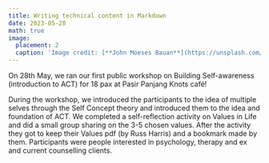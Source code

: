 ```yaml
---
title: Writing technical content in Markdown
date: 2023-05-28
math: true
image:
  placement: 2
  caption: 'Image credit: [**John Moeses Bauan**](https://unsplash.com/photos/OGZtQF8iC0g)'
---
```


<p>On 28th May, we ran our first public workshop on Building Self-awareness (introduction to ACT) for 18 pax at Pasir Panjang Knots café! 
</br>
<p> During the workshop, we introduced the participants to the idea of multiple selves through the Self Concept theory and introduced them to the idea and foundation of ACT. We completed a self-reflection activity on Values in Life and did a small group sharing on the 3-5 chosen values. After the activity they got to keep their Values pdf (by Russ Harris) and a bookmark made by them. 
Participants were people interested in psychology, therapy and ex and current counselling clients.

